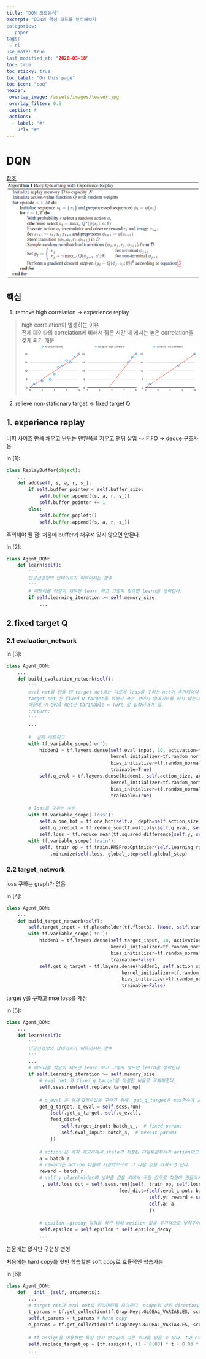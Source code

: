 ```yaml
---
title: "DQN 코드분석"
excerpt: "DQN의 핵심 코드를 분석해보자
categories:
 - paper
tags:
 - rl
use_math: true
last_modified_at: "2020-03-18"
toc: true
toc_sticky: true
toc_label: "On this page"
toc_icon: "cog"
header:
 overlay_image: /assets/images/teaser.jpg
 overlay_filter: 0.5
 caption: #
 actions:
  - label: "#"
    url: "#"
---
```


# DQN  
[참조](https://curt-park.github.io/2018-05-17/dqn/)   
![pseudo-code](/assets/images/dqn/dqn_algo.png "pseudo-code")
  
## 핵심
1. remove high correlation -> experience replay

> high correlation이 발생하는 이유  
전체 데이타의 correlation에 비해서 짧은 시간 내 에서는 높은 correlation을 갖게 되기 때문
![correlation](/assets/images/dqn/correlation.png "correlation")
  
2. relieve non-stationary target -> fixed target Q

## 1. experience replay
버퍼 사이즈 만큼 채우고 난뒤는 맨왼쪽을 지우고 맨뒤 삽입 -> FIFO -> deque 구조사용

<div class="prompt input_prompt">
In&nbsp;[1]:
</div>

<div class="input_area" markdown="1">

```python
class ReplayBuffer(object):
    ...
    def add(self, s, a, r, s_):
        if self.buffer_pointer < self.buffer_size:
            self.buffer.append((s, a, r, s_))
            self.buffer_pointer += 1
        else:
            self.buffer.popleft()
            self.buffer.append((s, a, r, s_))
```

</div>

주의해야 될 점: 처음에 buffer가 채우져 있지 않으면 안된다.

<div class="prompt input_prompt">
In&nbsp;[2]:
</div>

<div class="input_area" markdown="1">

```python
class Agent_DQN:
    def learn(self):
        '''
        인공신경망의 업데이트가 이루어지는 함수
        '''
        # 메모리를 적당히 채우면 learn 하고 그렇지 않으면 learn을 생략한다.
        if self.learning_iteration >= self.memory_size:
            ...                    
```

</div>

## 2.fixed target Q

### 2.1 evaluation_network

<div class="prompt input_prompt">
In&nbsp;[3]:
</div>

<div class="input_area" markdown="1">

```python
class Agent_DQN:  
    ...    
    def build_evaluation_network(self):
        '''
        eval net을 만들 땐 target net과는 다르게 loss를 구하는 net이 추가되어야 함.
        target net 은 fixed Q-target을 위해서 쓰는 것이지 업데이트를 하지 않는다.
        때문에 이 eval net만 tarinable = Ture 로 설정되어야 함.
        :return:
        '''
        ...

        #  실제 네트워크
        with tf.variable_scope('en'):
            hidden1 = tf.layers.dense(self.eval_input, 10, activation=tf.nn.relu,
                                      kernel_initializer=tf.random_normal_initializer(0., 0.5),
                                      bias_initializer=tf.random_normal_initializer(0., 0.1), name='layer1',
                                      trainable=True)
            self.q_eval = tf.layers.dense(hidden1, self.action_size, activation=tf.nn.relu,
                                      kernel_initializer=tf.random_normal_initializer(0., 0.5),
                                      bias_initializer=tf.random_normal_initializer(0., 0.1), name='layer2',
                                      trainable=True)

        # loss를 구하는 부분
        with tf.variable_scope('loss'):
            self.a_one_hot = tf.one_hot(self.a, depth=self.action_size)
            self.q_predict = tf.reduce_sum(tf.multiply(self.q_eval, self.a_one_hot), axis=1) # 가능한 action에 대한 Q를 갖음
            self.loss = tf.reduce_mean(tf.squared_difference(self.y, self.q_predict))
        with tf.variable_scope('train'):
            self._train_op = tf.train.RMSPropOptimizer(self.learning_rate)\
                .minimize(self.loss, global_step=self.global_step)
```

</div>

### 2.2 target_network
loss 구하는 graph가 없음

<div class="prompt input_prompt">
In&nbsp;[4]:
</div>

<div class="input_area" markdown="1">

```python
class Agent_DQN:
    ...
    def build_target_network(self):
        self.target_input = tf.placeholder(tf.float32, [None, self.state_size], name = 'target_input')
        with tf.variable_scope('tn'):
            hidden1 = tf.layers.dense(self.target_input, 10, activation=tf.nn.relu,
                                      kernel_initializer=tf.random_normal_initializer(0., 0.5),
                                      bias_initializer=tf.random_normal_initializer(0., 0.1), name='layer1',
                                      trainable=False)
            self.get_q_target = tf.layers.dense(hidden1, self.action_size, activation=tf.nn.relu,
                                          kernel_initializer=tf.random_normal_initializer(0., 0.5),
                                          bias_initializer=tf.random_normal_initializer(0., 0.1), name='layer2',
                                          trainable=False)
```

</div>

target y를 구하고 mse loss를 계산

<div class="prompt input_prompt">
In&nbsp;[5]:
</div>

<div class="input_area" markdown="1">

```python
class Agent_DQN:
    ...    
    def learn(self):
        '''
        인공신경망의 업데이트가 이루어지는 함수
        '''
        ...
        # 메모리를 적당히 채우면 learn 하고 그렇지 않으면 learn을 생략한다
        if self.learning_iteration >= self.memory_size:
            # eval_net 과 fixed_q_target을 적절한 비율로 교체해준다.
            self.sess.run(self.replace_target_op)

            # q_eval 은 현재 Q함수값을 구하기 위해, get_q_target은 max함수에 포함되어있는 Q값을 구하기 위해 사용한다.
            get_q_target, q_eval = self.sess.run(
                [self.get_q_target, self.q_eval],
                feed_dict={
                    self.target_input: batch_s_,  # fixed params
                    self.eval_input: batch_s,  # newest params
                })

            # action 은 배치 메모리에서 state가 저장된 다음부분부터가 action이므로 그 값을 가져오면 된다.
            a = batch_a
            # reward는 action 다음에 저장했으므로 그 다음 값을 가져오면 된다.
            reward = batch_r
            # self.y placeholder에 넣어줄 값을 위에서 구한 값으로 적절히 만들어서 넣는다.
            _, self.loss_out = self.sess.run([self._train_op, self.loss],
                                         feed_dict={self.eval_input: batch_s,
                                                    self.y: reward + self.gamma * np.max(get_q_target, axis=1),
                                                    self.a: a
                                                    })

            # epsilon -greedy 탐험을 하기 위해 epsilon 값을 주기적으로 낮춰주어야한다.
            self.epsilon = self.epsilon * self.epsilon_decay
            ...
```

</div>

논문에는 없지만 구현상 변형

처음에는 hard copy를 핮만 학습할땐 soft copy로 효율적인 학습가능

<div class="prompt input_prompt">
In&nbsp;[6]:
</div>

<div class="input_area" markdown="1">

```python
class Agent_DQN:
    def __init__(self, arguments):
        ...
        # target net과 eval net의 파라미터를 모아준다. scope의 상위 directory를 이용해서 모아줄 수 있다.
        t_params = tf.get_collection(tf.GraphKeys.GLOBAL_VARIABLES, scope='tn')
        self.t_params = t_params # hard copy
        e_params = tf.get_collection(tf.GraphKeys.GLOBAL_VARIABLES, scope='en')
        
        # tf assign을 이용하면 특정 텐서 변수값에 다른 하나를 넣을 수 있다. t와 e의 함수로 만들어서 assign을 하면 효율적으로 파라미터를 옮길 수 있다.
        self.replace_target_op = [tf.assign(t, (1 - 0.03) * t + 0.03 * e) for t, e in zip(t_params, e_params)]
        ...
```

</div>

